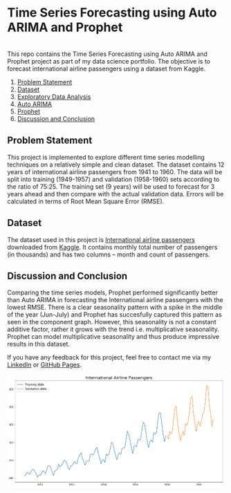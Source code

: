 # Time Series Forecasting using Auto ARIMA and Prophet
<br>
This repo contains the Time Series Forecasting using Auto ARIMA and Prophet project as part of my data science portfolio. The objective is to forecast international airline passengers using a dataset from Kaggle. 

1. [Problem Statement](#problem)
2. [Dataset](#data)
3. [Exploratory Data Analysis](#eda)
4. [Auto ARIMA](#arima)
5. [Prophet](#pro)
6. [Discussion and Conclusion](#conclusion)

## <a name="problem">Problem Statement</a>
This project is implemented to explore different time series modelling techniques on a relatively simple and clean dataset. The dataset contains 12 years of international airline passengers from 1941 to 1960. The data will be split into training (1949-1957) and validation (1958-1960) sets according to the ratio of 75:25. The training set (9 years) will be used to forecast for 3 years ahead and then compare with the actual validation data. Errors will be calculated in terms of Root Mean Square Error (RMSE).

## <a name="data">Dataset</a>
The dataset used in this project is [International airline passengers](https://www.kaggle.com/andreazzini/international-airline-passengers) downloaded from [Kaggle](https://www.kaggle.com/andreazzini/international-airline-passengers). It contains monthly total number of passengers (in thousands) and has two columns – month and count of passengers.

## <a name="conclusion">Discussion and Conclusion</a> #
Comparing the time series models, Prophet performed significantly better than Auto ARIMA in forecasting the International airline passengers with the lowest RMSE. There is a clear seasonality pattern with a spike in the middle of the year (Jun-July) and Prophet has succesfully captured this pattern as seen in the component graph. However, this seasonality is not a constant additive factor, rather it grows with the trend i.e. multiplicative seasonality. Prophet can model multiplicative seasonality and thus produce impressive results in this dataset. 

If you have any feedback for this project, feel free to contact me via my [LinkedIn](https://www.linkedin.com/in/limchiahooi) or [GitHub Pages](https://limchiahooi.github.io).

![International airline passengers](passengers.png)
